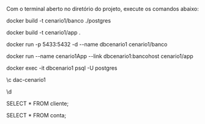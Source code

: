 Com o terminal aberto no diretório do projeto, execute os comandos abaixo:

docker build -t cenario1/banco ./postgres

docker build -t cenario1/app .

docker run -p 5433:5432 -d --name dbcenario1 cenario1/banco

docker run --name cenario1App --link dbcenario1:bancohost cenario1/app

docker exec -it dbcenario1 psql -U postgres

\c dac-cenario1

\d

SELECT * FROM cliente;

SELECT * FROM conta;